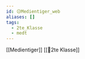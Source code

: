 ```yaml
---
id: 😥Medientiger_web
aliases: []
tags:
  - 2te_Klasse
  - medt
---
```

[[Medientiger]]
[[🥲2te Klasse]]
